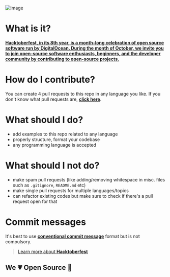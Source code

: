 ![image](https://user-images.githubusercontent.com/46562212/135563888-44eacec8-3a7a-4444-88d0-d80593aabd68.png)

# What is it?
**[Hacktoberfest, in its 8th year, is a month-long celebration of open source software run by DigitalOcean. During the month of October, we invite you to join open-source software enthusiasts, beginners, and the developer community by contributing to open-source projects.](https://hacktoberfest.digitalocean.com)**

# How do I contribute?
You can create 4 pull requests to this repo in any language you like. If you don't know what pull requests are, **[click here](https://opensource.com/article/19/7/create-pull-request-github)**.

# What should I do?
- add examples to this repo related to any language
- properly structure, format your codebase
- any programming language is accepted

# What should I not do?
- make spam pull requests (like adding/removing whitespace in misc. files such as `.gitignore`, `README.md` etc)
- make single pull requests for multiple languages/topics
- can refactor existing codes but make sure to check if there's a pull request open for that

# Commit messages
It's best to use **[conventional commit message](https://ccm.snowflakedev.org)** format but is not compulsory.

> [Learn more about **Hacktoberfest**](https://hacktoberfest.digitalocean.com)

## We 💗 Open Source 🎉
